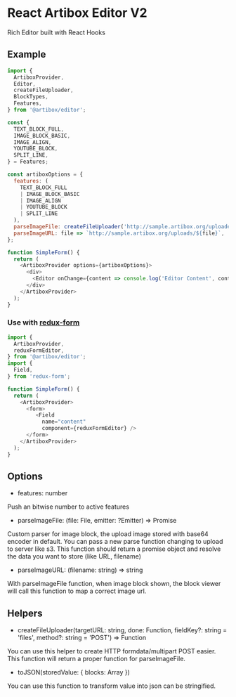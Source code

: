 # React Artibox Editor V2

Rich Editor built with React Hooks

## Example

```javascript
import {
  ArtiboxProvider,
  Editor,
  createFileUploader,
  BlockTypes,
  Features,
} from '@artibox/editor';

const {
  TEXT_BLOCK_FULL,
  IMAGE_BLOCK_BASIC,
  IMAGE_ALIGN,
  YOUTUBE_BLOCK,
  SPLIT_LINE,
} = Features;

const artiboxOptions = {
  features: (
    TEXT_BLOCK_FULL
    | IMAGE_BLOCK_BASIC
    | IMAGE_ALIGN
    | YOUTUBE_BLOCK
    | SPLIT_LINE
  ),
  parseImageFile: createFileUploader('http://sample.artibox.org/uploader/files', files => files[0]),
  parseImageURL: file => `http://sample.artibox.org/uploads/${file}`,
};

function SimpleForm() {
  return (
    <ArtiboxProvider options={artiboxOptions}>
      <div>
        <Editor onChange={content => console.log('Editor Content', content)} />
      </div>
    </ArtiboxProvider>
  );
}
```

### Use with [redux-form](https://redux-form.com/)

```javascript
import {
  ArtiboxProvider,
  reduxFormEditor,
} from '@artibox/editor';
import {
  Field,
} from 'redux-form';

function SimpleForm() {
  return (
    <ArtiboxProvider>
      <form>
      	 <Field
      	   name="content"
           component={reduxFormEditor} />
      </form>
    </ArtiboxProvider>
  );
}
```


## Options

- features: number

Push an bitwise number to active features

- parseImageFile: (file: File, emitter: ?Emitter) => Promise

Custom parser for image block, the upload image stored with base64 encoder in default. You can pass a new parse function changing to upload to server like s3. This function should return a promise object and resolve the data you want to store (like URL, filename)

- parseImageURL: (filename: string) => string

With parseImageFile function, when image block shown, the block viewer will call this function to map a correct image url.

## Helpers

- createFileUploader(targetURL: string, done: Function, fieldKey?: string = 'files', method?: string = 'POST') => Function

You can use this helper to create HTTP formdata/multipart POST easier. This function will return a proper function for parseImageFile.

- toJSON(storedValue: { blocks: Array<BlockType> })

You can use this function to transform value into json can be stringified.

